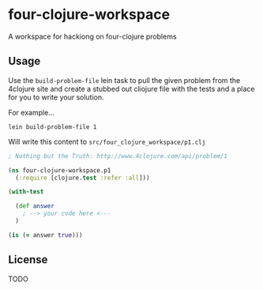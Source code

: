 # four-clojure-workspace

A workspace for hackiong on four-clojure problems

## Usage

Use the `build-problem-file` lein task to pull the given problem from the
4clojure site and create a stubbed out cliojure file with the tests and a place
for you to write your solution.

For example...

```
lein build-problem-file 1
```

Will write this content to `src/four_clojure_workspace/p1.clj`

```clojure
; Nothing but the Truth: http://www.4clojure.com/api/problem/1

(ns four-clojure-workspace.p1
  (:require [clojure.test :refer :all]))

(with-test

  (def answer
    ; --> your code here <---
  )

(is (= answer true)))
```

## License

TODO

